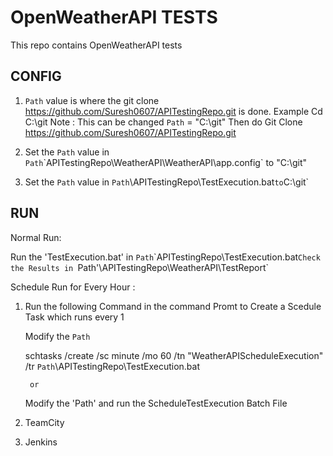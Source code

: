 # OpenWeatherAPI TESTS

This repo contains OpenWeatherAPI tests 

## CONFIG

1.  `Path` value is where the git clone https://github.com/Suresh0607/APITestingRepo.git is done.
     Example Cd C:\git Note : This can be changed
	`Path` = "C:\git"
	 Then do Git Clone https://github.com/Suresh0607/APITestingRepo.git
	
2.   Set the `Path` value in `Path`\`APITestingRepo\WeatherAPI\WeatherAPI\app.config` 
     to "C:\git"

3.   Set the `Path` value in `Path`\APITestingRepo\TestExecution.bat` to `C:\git`


## RUN

Normal Run:

Run the 'TestExecution.bat' in `Path`\`APITestingRepo\TestExecution.bat`
Check the Results in 
`Path'\APITestingRepo\WeatherAPI\TestReport`

Schedule Run for Every Hour :

1.  
	Run the following Command in the command Promt to Create a Scedule Task which runs every 1 

	Modify the `Path`

	schtasks /create /sc minute /mo 60 /tn "WeatherAPIScheduleExecution" /tr `Path`\APITestingRepo\TestExecution.bat
		
		or 
	Modify the 'Path' and run the ScheduleTestExecution Batch File
		

2. 
     TeamCity 

3.
     Jenkins

